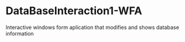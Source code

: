 # DataBaseInteraction1-WFA
Interactive windows form aplication that modifies and shows database information
